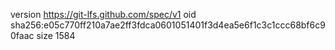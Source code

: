 version https://git-lfs.github.com/spec/v1
oid sha256:e05c770ff210a7ae2ff3fdca0601051401f3d4ea5e6f1c3c1ccc68bf6c90faac
size 1584
